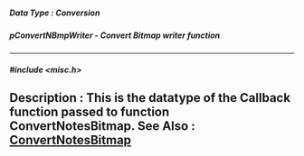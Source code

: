 ##### Data Type : Conversion
##### pConvertNBmpWriter - Convert Bitmap writer function
---
##### #include <misc.h>
**Description :**
This is the datatype of the Callback function passed to function 
ConvertNotesBitmap.
**See Also :**
[ConvertNotesBitmap](D:/md_files/ConvertNotesBitmap.md)
---
